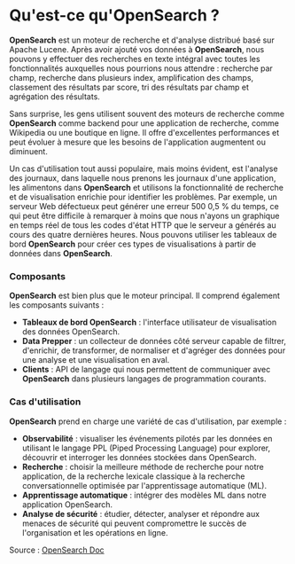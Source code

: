 # Qu'est-ce qu'OpenSearch ?

**OpenSearch** est un moteur de recherche et d'analyse distribué basé sur Apache Lucene. Après avoir ajouté vos données à **OpenSearch**, nous pouvons y effectuer des recherches en texte intégral avec toutes les fonctionnalités auxquelles nous pourrions nous attendre : recherche par champ, recherche dans plusieurs index, amplification des champs, classement des résultats par score, tri des résultats par champ et agrégation des résultats.

Sans surprise, les gens utilisent souvent des moteurs de recherche comme **OpenSearch** comme backend pour une application de recherche, comme Wikipedia ou une boutique en ligne. Il offre d'excellentes performances et peut évoluer à mesure que les besoins de l'application augmentent ou diminuent.

Un cas d'utilisation tout aussi populaire, mais moins évident, est l'analyse des journaux, dans laquelle nous prenons les journaux d'une application, les alimentons dans **OpenSearch** et utilisons la fonctionnalité de recherche et de visualisation enrichie pour identifier les problèmes. Par exemple, un serveur Web défectueux peut générer une erreur 500 0,5 % du temps, ce qui peut être difficile à remarquer à moins que nous n'ayons un graphique en temps réel de tous les codes d'état HTTP que le serveur a générés au cours des quatre dernières heures. Nous pouvons utiliser les tableaux de bord **OpenSearch** pour créer ces types de visualisations à partir de données dans **OpenSearch**.

### Composants

**OpenSearch** est bien plus que le moteur principal. Il comprend également les composants suivants :

- **Tableaux de bord OpenSearch** : l'interface utilisateur de visualisation des données OpenSearch.
- **Data Prepper** : un collecteur de données côté serveur capable de filtrer, d'enrichir, de transformer, de normaliser et d'agréger des données pour une analyse et une visualisation en aval.
- **Clients** : API de langage qui nous permettent de communiquer avec **OpenSearch** dans plusieurs langages de programmation courants.

### Cas d'utilisation

**OpenSearch** prend en charge une variété de cas d'utilisation, par exemple :

- **Observabilité** : visualiser les événements pilotés par les données en utilisant le langage PPL (Piped Processing Language) pour explorer, découvrir et interroger les données stockées dans OpenSearch.
- **Recherche** : choisir la meilleure méthode de recherche pour notre application, de la recherche lexicale classique à la recherche conversationnelle optimisée par l'apprentissage automatique (ML).
- **Apprentissage automatique** : intégrer des modèles ML dans notre application OpenSearch.
- **Analyse de sécurité** : étudier, détecter, analyser et répondre aux menaces de sécurité qui peuvent compromettre le succès de l'organisation et les opérations en ligne.

Source : [OpenSearch Doc](https://opensearch.org/docs)